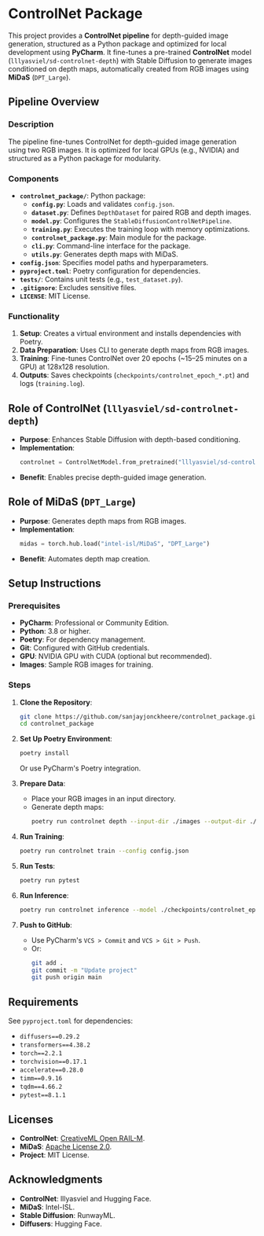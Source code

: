 # ControlNet Package

This project provides a **ControlNet pipeline** for depth-guided image generation, structured as a Python package and optimized for local development using **PyCharm**. It fine-tunes a pre-trained **ControlNet** model (`lllyasviel/sd-controlnet-depth`) with Stable Diffusion to generate images conditioned on depth maps, automatically created from RGB images using **MiDaS** (`DPT_Large`). 


## Pipeline Overview

### Description
The pipeline fine-tunes ControlNet for depth-guided image generation using two RGB images. It is optimized for local GPUs (e.g., NVIDIA) and structured as a Python package for modularity.

### Components
- **`controlnet_package/`**: Python package:
  - **`config.py`**: Loads and validates `config.json`.
  - **`dataset.py`**: Defines `DepthDataset` for paired RGB and depth images.
  - **`model.py`**: Configures the `StableDiffusionControlNetPipeline`.
  - **`training.py`**: Executes the training loop with memory optimizations.
  - **`controlnet_package.py`**: Main module for the package.
  - **`cli.py`**: Command-line interface for the package.
  - **`utils.py`**: Generates depth maps with MiDaS.
- **`config.json`**: Specifies model paths and hyperparameters.
- **`pyproject.toml`**: Poetry configuration for dependencies.
- **`tests/`**: Contains unit tests (e.g., `test_dataset.py`).
- **`.gitignore`**: Excludes sensitive files.
- **`LICENSE`**: MIT License.

### Functionality
1. **Setup**: Creates a virtual environment and installs dependencies with Poetry.
2. **Data Preparation**: Uses CLI to generate depth maps from RGB images.
3. **Training**: Fine-tunes ControlNet over 20 epochs (~15–25 minutes on a GPU) at 128x128 resolution.
4. **Outputs**: Saves checkpoints (`checkpoints/controlnet_epoch_*.pt`) and logs (`training.log`).

## Role of ControlNet (`lllyasviel/sd-controlnet-depth`)

* **Purpose**: Enhances Stable Diffusion with depth-based conditioning.
* **Implementation**:
  ```python
  controlnet = ControlNetModel.from_pretrained("lllyasviel/sd-controlnet-depth", torch_dtype=torch.float32)
  ```
* **Benefit**: Enables precise depth-guided image generation.

## Role of MiDaS (`DPT_Large`)

* **Purpose**: Generates depth maps from RGB images.
* **Implementation**:
  ```python
  midas = torch.hub.load("intel-isl/MiDaS", "DPT_Large")
  ```
* **Benefit**: Automates depth map creation.

## Setup Instructions

### Prerequisites
* **PyCharm**: Professional or Community Edition.
* **Python**: 3.8 or higher.
* **Poetry**: For dependency management.
* **Git**: Configured with GitHub credentials.
* **GPU**: NVIDIA GPU with CUDA (optional but recommended).
* **Images**: Sample RGB images for training.

### Steps
1. **Clone the Repository**:
   ```bash
   git clone https://github.com/sanjayjonckheere/controlnet_package.git
   cd controlnet_package
   ```

2. **Set Up Poetry Environment**:
   ```bash
   poetry install
   ```
   Or use PyCharm's Poetry integration.

3. **Prepare Data**:
   * Place your RGB images in an input directory.
   * Generate depth maps:
     ```bash
     poetry run controlnet depth --input-dir ./images --output-dir ./data/train
     ```

4. **Run Training**:
   ```bash
   poetry run controlnet train --config config.json
   ```

5. **Run Tests**:
   ```bash
   poetry run pytest
   ```

6. **Run Inference**:
   ```bash
   poetry run controlnet inference --model ./checkpoints/controlnet_epoch_19.pt --image test.jpg --prompt "A photo" --output result.png
   ```

7. **Push to GitHub**:
   * Use PyCharm's `VCS > Commit` and `VCS > Git > Push`.
   * Or:
     ```bash
     git add .
     git commit -m "Update project"
     git push origin main
     ```

## Requirements

See `pyproject.toml` for dependencies:
* `diffusers==0.29.2`
* `transformers==4.38.2`
* `torch==2.2.1`
* `torchvision==0.17.1`
* `accelerate==0.28.0`
* `timm==0.9.16`
* `tqdm==4.66.2`
* `pytest==8.1.1`

## Licenses

* **ControlNet**: [CreativeML Open RAIL-M](https://huggingface.co/spaces/CompVis/stable-diffusion-license).
* **MiDaS**: [Apache License 2.0](https://github.com/isl-org/MiDaS/blob/master/LICENSE).
* **Project**: MIT License.

## Acknowledgments

* **ControlNet**: lllyasviel and Hugging Face.
* **MiDaS**: Intel-ISL.
* **Stable Diffusion**: RunwayML.
* **Diffusers**: Hugging Face.
